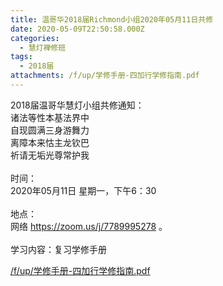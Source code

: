 ```yaml
---
title: 温哥华2018届Richmond小组2020年05月11日共修
date: 2020-05-09T22:50:58.000Z
categories:
  - 慧灯禅修班
tags:
  - 2018届
attachments: /f/up/学修手册-四加行学修指南.pdf
---
```

2018届温哥华慧灯小组共修通知：\
诸法等性本基法界中\
自现圆满三身游舞力\
离障本来怙主龙钦巴\
祈请无垢光尊常护我\
\
时间：\
2020年05月11日 星期一，下午6：30\
\
地点：\
网络 <https://zoom.us/j/7789995278> 。\
\
学习内容：复习学修手册

[/f/up/学修手册-四加行学修指南.pdf](https://s3.ap-northeast-1.wasabisys.com/hdcx/hdv/f/up/学修手册-四加行学修指南.pdf)